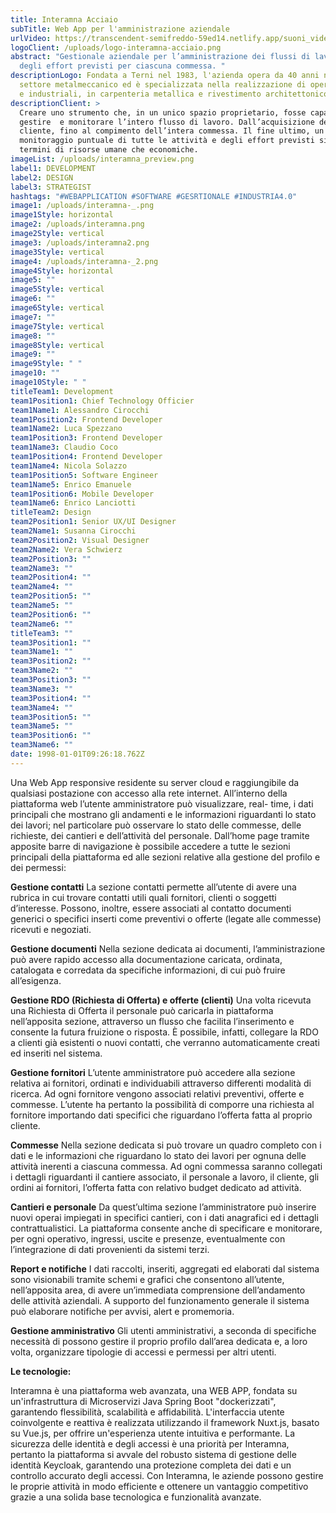 ```yaml
---
title: Interamna Acciaio
subTitle: Web App per l'amministrazione aziendale
urlVideo: https://transcendent-semifreddo-59ed14.netlify.app/suoni_video.mp4
logoClient: /uploads/logo-interamna-acciaio.png
abstract: "Gestionale aziendale per l’amministrazione dei flussi di lavoro e
  degli effort previsti per ciascuna commessa. "
descriptionLogo: Fondata a Terni nel 1983, l'azienda opera da 40 anni nel
  settore metalmeccanico ed è specializzata nella realizzazione di opere, civili
  e industriali, in carpenteria metallica e rivestimento architettonico.
descriptionClient: >
  Creare uno strumento che, in un unico spazio proprietario, fosse capace di
  gestire  e monitorare l’intero flusso di lavoro. Dall’acquisizione del
  cliente, fino al compimento dell’intera commessa. Il fine ultimo, un
  monitoraggio puntuale di tutte le attività e degli effort previsti sia in
  termini di risorse umane che economiche.
imageList: /uploads/interamna_preview.png
label1: DEVELOPMENT
label2: DESIGN
label3: STRATEGIST
hashtags: "#WEBAPPLICATION #SOFTWARE #GESRTIONALE #INDUSTRIA4.0"
image1: /uploads/interamna-_.png
image1Style: horizontal
image2: /uploads/interamna.png
image2Style: vertical
image3: /uploads/interamna2.png
image3Style: vertical
image4: /uploads/interamna-_2.png
image4Style: horizontal
image5: ""
image5Style: vertical
image6: ""
image6Style: vertical
image7: ""
image7Style: vertical
image8: ""
image8Style: vertical
image9: ""
image9Style: " "
image10: ""
image10Style: " "
titleTeam1: Development
team1Position1: Chief Technology Officier
team1Name1: Alessandro Cirocchi
team1Position2: Frontend Developer
team1Name2: Luca Spezzano
team1Position3: Frontend Developer
team1Name3: Claudio Coco
team1Position4: Frontend Developer
team1Name4: Nicola Solazzo
team1Position5: Software Engineer
team1Name5: Enrico Emanuele
team1Position6: Mobile Developer
team1Name6: Enrico Lanciotti
titleTeam2: Design
team2Position1: Senior UX/UI Designer
team2Name1: Susanna Cirocchi
team2Position2: Visual Designer
team2Name2: Vera Schwierz
team2Position3: ""
team2Name3: ""
team2Position4: ""
team2Name4: ""
team2Position5: ""
team2Name5: ""
team2Position6: ""
team2Name6: ""
titleTeam3: ""
team3Position1: ""
team3Name1: ""
team3Position2: ""
team3Name2: ""
team3Position3: ""
team3Name3: ""
team3Position4: ""
team3Name4: ""
team3Position5: ""
team3Name5: ""
team3Position6: ""
team3Name6: ""
date: 1998-01-01T09:26:18.762Z
---
```

Una Web App responsive residente su server cloud e raggiungibile da qualsiasi postazione con accesso alla rete internet.
All’interno della piattaforma web l’utente amministratore può visualizzare, real- time, i dati principali che mostrano gli andamenti e le informazioni riguardanti lo stato dei lavori; nel particolare può osservare lo stato delle commesse, delle richieste, dei cantieri e dell’attività del personale.
Dall’home page tramite apposite barre di navigazione è possibile accedere a tutte le sezioni principali della piattaforma ed alle sezioni relative alla gestione del profilo e dei permessi:

**Gestione contatti**
La sezione contatti permette all’utente di avere una rubrica in cui trovare contatti utili quali fornitori, clienti o soggetti d’interesse. Possono, inoltre, essere associati al contatto documenti generici o specifici inserti come preventivi o offerte (legate alle commesse) ricevuti e negoziati.

**Gestione documenti**
Nella sezione dedicata ai documenti, l’amministrazione può avere rapido accesso alla documentazione caricata, ordinata, catalogata e corredata da specifiche informazioni, di cui può fruire all’esigenza.

**Gestione RDO (Richiesta di Offerta) e offerte (clienti)**
Una volta ricevuta una Richiesta di Offerta il personale può caricarla in piattaforma
nell’apposita sezione, attraverso un flusso che facilita l’inserimento e consente la futura fruizione o risposta. È possibile, infatti, collegare la RDO a clienti già esistenti o nuovi contatti, che verranno automaticamente creati ed inseriti nel sistema.

**Gestione fornitori**
L’utente amministratore può accedere alla sezione relativa ai fornitori, ordinati e individuabili attraverso differenti modalità di ricerca.
Ad ogni fornitore vengono associati relativi preventivi, offerte e commesse.
L’utente ha pertanto la possibilità di comporre una richiesta al fornitore importando dati specifici che riguardano l’offerta fatta al proprio cliente.

**Commesse**
Nella sezione dedicata si può trovare un quadro completo con i dati e le informazioni che riguardano lo stato dei lavori per ognuna delle attività inerenti a ciascuna commessa. Ad ogni commessa saranno collegati i dettagli riguardanti il cantiere associato, il personale a lavoro, il cliente, gli ordini ai fornitori, l’offerta fatta con relativo budget dedicato ad attività.

**Cantieri e personale**
Da quest’ultima sezione l’amministratore può inserire nuovi operai impiegati in specifici cantieri, con i dati anagrafici ed i dettagli contrattualistici.
La piattaforma consente anche di specificare e monitorare, per ogni operativo, ingressi, uscite e presenze, eventualmente con l’integrazione di dati provenienti da sistemi terzi.

**Report e notifiche**
I dati raccolti, inseriti, aggregati ed elaborati dal sistema sono visionabili tramite schemi e grafici che consentono all’utente, nell’apposita area, di avere un’immediata comprensione dell’andamento delle attività aziendali. A supporto del funzionamento generale il sistema può elaborare notifiche per avvisi, alert e promemoria.

**Gestione amministrativo**
Gli utenti amministrativi, a seconda di specifiche necessità di possono gestire il proprio profilo dall’area dedicata e, a loro volta, organizzare tipologie di accessi e permessi per altri utenti.

**L﻿e tecnologie:** 

Interamna è una piattaforma web avanzata, una WEB APP, fondata su un'infrastruttura di Microservizi Java Spring Boot "dockerizzati", garantendo flessibilità, scalabilità e affidabilità. 
L'interfaccia utente coinvolgente e reattiva è realizzata utilizzando il framework Nuxt.js, basato su Vue.js, per offrire un'esperienza utente intuitiva e performante. 
La sicurezza delle identità e degli accessi è una priorità per Interamna, pertanto la piattaforma si avvale del robusto sistema di gestione delle identità Keycloak, garantendo una protezione completa dei dati e un controllo accurato degli accessi. 
Con Interamna, le aziende possono gestire le proprie attività in modo efficiente e ottenere un vantaggio competitivo grazie a una solida base tecnologica e funzionalità avanzate.